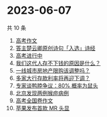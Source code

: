 # 2023-06-07

共 10 条

<!-- BEGIN -->
<!-- 最后更新时间 Wed Jun 07 2023 13:06:46 GMT+0800 (China Standard Time) -->

1. [高考作文](https://www.zhihu.com/search?q=%E9%AB%98%E8%80%83%E4%BD%9C%E6%96%87)
1. [答主楚云卿原创诗句「入选」诗经](https://www.zhihu.com/search?q=%E7%AD%94%E4%B8%BB%E6%A5%9A%E4%BA%91%E5%8D%BF%E5%8E%9F%E5%88%9B%E8%AF%97%E5%8F%A5%E3%80%8C%E5%85%A5%E9%80%89%E3%80%8D%E8%AF%97%E7%BB%8F)
1. [高考进行中](https://www.zhihu.com/search?q=%E9%AB%98%E8%80%83%E8%BF%9B%E8%A1%8C%E4%B8%AD)
1. [我们这代人存不下钱的原因是什么？](https://www.zhihu.com/search?q=%E6%88%91%E4%BB%AC%E8%BF%99%E4%BB%A3%E4%BA%BA%E5%AD%98%E4%B8%8D%E4%B8%8B%E9%92%B1%E7%9A%84%E5%8E%9F%E5%9B%A0%E6%98%AF%E4%BB%80%E4%B9%88%EF%BC%9F)
1. [一线城市房地产限购该调整吗？](https://www.zhihu.com/search?q=%E4%B8%80%E7%BA%BF%E5%9F%8E%E5%B8%82%E6%88%BF%E5%9C%B0%E4%BA%A7%E9%99%90%E8%B4%AD%E8%AF%A5%E8%B0%83%E6%95%B4%E5%90%97%EF%BC%9F)
1. [多家大行存款利率将再迎下调？](https://www.zhihu.com/search?q=%E5%A4%9A%E5%AE%B6%E5%A4%A7%E8%A1%8C%E5%AD%98%E6%AC%BE%E5%88%A9%E7%8E%87%E5%B0%86%E5%86%8D%E8%BF%8E%E4%B8%8B%E8%B0%83%EF%BC%9F)
1. [专家谈鸭脖争议：80% 概率为鼠头](https://www.zhihu.com/search?q=%E4%B8%93%E5%AE%B6%E8%B0%88%E9%B8%AD%E8%84%96%E4%BA%89%E8%AE%AE%EF%BC%9A80%25%20%E6%A6%82%E7%8E%87%E4%B8%BA%E9%BC%A0%E5%A4%B4)
1. [北京发现两例猴痘病例](https://www.zhihu.com/search?q=%E5%8C%97%E4%BA%AC%E5%8F%91%E7%8E%B0%E4%B8%A4%E4%BE%8B%E7%8C%B4%E7%97%98%E7%97%85%E4%BE%8B)
1. [高考全国卷作文](https://www.zhihu.com/search?q=%E9%AB%98%E8%80%83%E5%85%A8%E5%9B%BD%E5%8D%B7%E4%BD%9C%E6%96%87)
1. [苹果发布首款 MR 头显](https://www.zhihu.com/search?q=%E8%8B%B9%E6%9E%9C%E5%8F%91%E5%B8%83%E9%A6%96%E6%AC%BE%20MR%20%E5%A4%B4%E6%98%BE)

<!-- END -->
